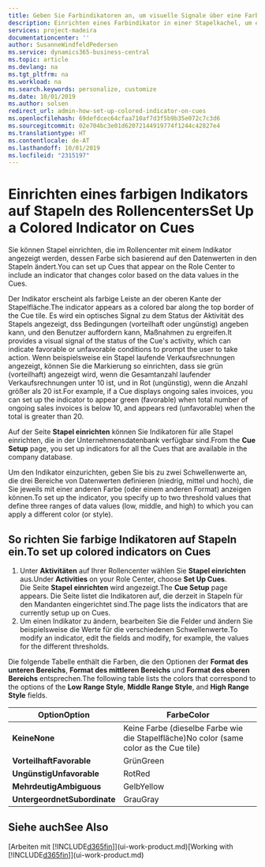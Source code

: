 ```yaml
---
title: Geben Sie Farbindikatoren an, um visuelle Signale über eine Farbaktivität anzupassen | Microsoft Docs
description: Einrichten eines Farbindikator in einer Stapelkachel, um ein personalisiertes visuelles Signal der Farb-Aktivität zu erhalten.
services: project-madeira
documentationcenter: ''
author: SusanneWindfeldPedersen
ms.service: dynamics365-business-central
ms.topic: article
ms.devlang: na
ms.tgt_pltfrm: na
ms.workload: na
ms.search.keywords: personalize, customize
ms.date: 10/01/2019
ms.author: solsen
redirect_url: admin-how-set-up-colored-indicator-on-cues
ms.openlocfilehash: 69defdcec64cfaa710af7d3f5b9b35e072c7c3d6
ms.sourcegitcommit: 02e704bc3e01d62072144919774f1244c42827e4
ms.translationtype: HT
ms.contentlocale: de-AT
ms.lasthandoff: 10/01/2019
ms.locfileid: "2315197"
---
```

# <a name="set-up-a-colored-indicator-on-cues"></a><span data-ttu-id="d395a-103">Einrichten eines farbigen Indikators auf Stapeln des Rollencenters</span><span class="sxs-lookup"><span data-stu-id="d395a-103">Set Up a Colored Indicator on Cues</span></span>
<span data-ttu-id="d395a-104">Sie können Stapel einrichten, die im Rollencenter mit einem Indikator angezeigt werden, dessen Farbe sich basierend auf den Datenwerten in den Stapeln ändert.</span><span class="sxs-lookup"><span data-stu-id="d395a-104">You can set up Cues that appear on the Role Center to include an indicator that changes color based on the data values in the Cues.</span></span>

<span data-ttu-id="d395a-105">Der Indikator erscheint als farbige Leiste an der oberen Kante der Stapelfläche.</span><span class="sxs-lookup"><span data-stu-id="d395a-105">The indicator appears as a colored bar along the top border of the Cue tile.</span></span> <span data-ttu-id="d395a-106">Es wird ein optisches Signal zu dem Status der Aktivität des Stapels angezeigt, dss Bedingungen (vorteilhaft oder ungünstig) angeben kann, und den Benutzer auffordern kann, Maßnahmen zu ergreifen.</span><span class="sxs-lookup"><span data-stu-id="d395a-106">It provides a visual signal of the status of the Cue's activity, which can indicate favorable or unfavorable conditions to prompt the user to take action.</span></span> <span data-ttu-id="d395a-107">Wenn beispielsweise ein Stapel laufende Verkaufsrechnungen angezeigt, können Sie die Markierung so einrichten, dass sie grün (vorteilhaft) angezeigt wird, wenn die Gesamtanzahl laufender Verkaufsrechnungen unter 10 ist, und in Rot (ungünstig), wenn die Anzahl größer als 20 ist.</span><span class="sxs-lookup"><span data-stu-id="d395a-107">For example, if a Cue displays ongoing sales invoices, you can set up the indicator to appear green (favorable) when total number of ongoing sales invoices is below 10, and appears red (unfavorable) when the total is greater than 20.</span></span>

<span data-ttu-id="d395a-108">Auf der Seite **Stapel einrichten** können Sie Indikatoren für alle Stapel einrichten, die in der Unternehmensdatenbank verfügbar sind.</span><span class="sxs-lookup"><span data-stu-id="d395a-108">From the **Cue Setup** page, you set up indicators for all the Cues that are available in the company database.</span></span>

<span data-ttu-id="d395a-109">Um den Indikator einzurichten, geben Sie bis zu zwei Schwellenwerte an, die drei Bereiche von Datenwerten definieren (niedrig, mittel und hoch), die Sie jeweils mit einer anderen Farbe (oder einem anderen Format) anzeigen können.</span><span class="sxs-lookup"><span data-stu-id="d395a-109">To set up the indicator, you specify up to two threshold values that define three ranges of data values (low, middle, and high) to which you can apply a different color (or style).</span></span>

## <a name="to-set-up-colored-indicators-on-cues"></a><span data-ttu-id="d395a-110">So richten Sie farbige Indikatoren auf Stapeln ein.</span><span class="sxs-lookup"><span data-stu-id="d395a-110">To set up colored indicators on Cues</span></span>
1. <span data-ttu-id="d395a-111">Unter **Aktivitäten** auf Ihrer Rollencenter wählen Sie **Stapel einrichten** aus.</span><span class="sxs-lookup"><span data-stu-id="d395a-111">Under **Activities** on your Role Center, choose **Set Up Cues**.</span></span>  
   <span data-ttu-id="d395a-112">Die Seite **Stapel einrichten** wird angezeigt.</span><span class="sxs-lookup"><span data-stu-id="d395a-112">The **Cue Setup** page appears.</span></span> <span data-ttu-id="d395a-113">Die Seite listet die Indikatoren auf, die derzeit in Stapeln für den Mandanten eingerichtet sind.</span><span class="sxs-lookup"><span data-stu-id="d395a-113">The page lists the indicators that are currently setup up on Cues.</span></span>
2. <span data-ttu-id="d395a-114">Um einen Indikator zu ändern, bearbeiten Sie die Felder und ändern Sie beispielsweise die Werte für die verschiedenen Schwellenwerte.</span><span class="sxs-lookup"><span data-stu-id="d395a-114">To modify an indicator, edit the fields and modify, for example, the values for the different thresholds.</span></span>  

<span data-ttu-id="d395a-115">Die folgende Tabelle enthält die Farben, die den Optionen der **Format des unteren Bereichs**, **Format des mittleren Bereichs** und **Format des oberen Bereichs** entsprechen.</span><span class="sxs-lookup"><span data-stu-id="d395a-115">The following table lists the colors that correspond to the options of the **Low Range Style**, **Middle Range Style**, and **High Range Style** fields.</span></span>

| <span data-ttu-id="d395a-116">Option</span><span class="sxs-lookup"><span data-stu-id="d395a-116">Option</span></span> | <span data-ttu-id="d395a-117">Farbe</span><span class="sxs-lookup"><span data-stu-id="d395a-117">Color</span></span> |
| --- | --- |
| <span data-ttu-id="d395a-118">**Keine**</span><span class="sxs-lookup"><span data-stu-id="d395a-118">**None**</span></span> |<span data-ttu-id="d395a-119">Keine Farbe (dieselbe Farbe wie die Stapelfläche)</span><span class="sxs-lookup"><span data-stu-id="d395a-119">No color (same color as the Cue tile)</span></span>|
| <span data-ttu-id="d395a-120">**Vorteilhaft**</span><span class="sxs-lookup"><span data-stu-id="d395a-120">**Favorable**</span></span> |<span data-ttu-id="d395a-121">Grün</span><span class="sxs-lookup"><span data-stu-id="d395a-121">Green</span></span> |
| <span data-ttu-id="d395a-122">**Ungünstig**</span><span class="sxs-lookup"><span data-stu-id="d395a-122">**Unfavorable**</span></span> |<span data-ttu-id="d395a-123">Rot</span><span class="sxs-lookup"><span data-stu-id="d395a-123">Red</span></span> |
| <span data-ttu-id="d395a-124">**Mehrdeutig**</span><span class="sxs-lookup"><span data-stu-id="d395a-124">**Ambiguous**</span></span> |<span data-ttu-id="d395a-125">Gelb</span><span class="sxs-lookup"><span data-stu-id="d395a-125">Yellow</span></span> |
| <span data-ttu-id="d395a-126">**Untergeordnet**</span><span class="sxs-lookup"><span data-stu-id="d395a-126">**Subordinate**</span></span> |<span data-ttu-id="d395a-127">Grau</span><span class="sxs-lookup"><span data-stu-id="d395a-127">Gray</span></span> |

## <a name="see-also"></a><span data-ttu-id="d395a-128">Siehe auch</span><span class="sxs-lookup"><span data-stu-id="d395a-128">See Also</span></span>
<span data-ttu-id="d395a-129">[Arbeiten mit [!INCLUDE[d365fin](includes/d365fin_md.md)]](ui-work-product.md)</span><span class="sxs-lookup"><span data-stu-id="d395a-129">[Working with [!INCLUDE[d365fin](includes/d365fin_md.md)]](ui-work-product.md)</span></span>
